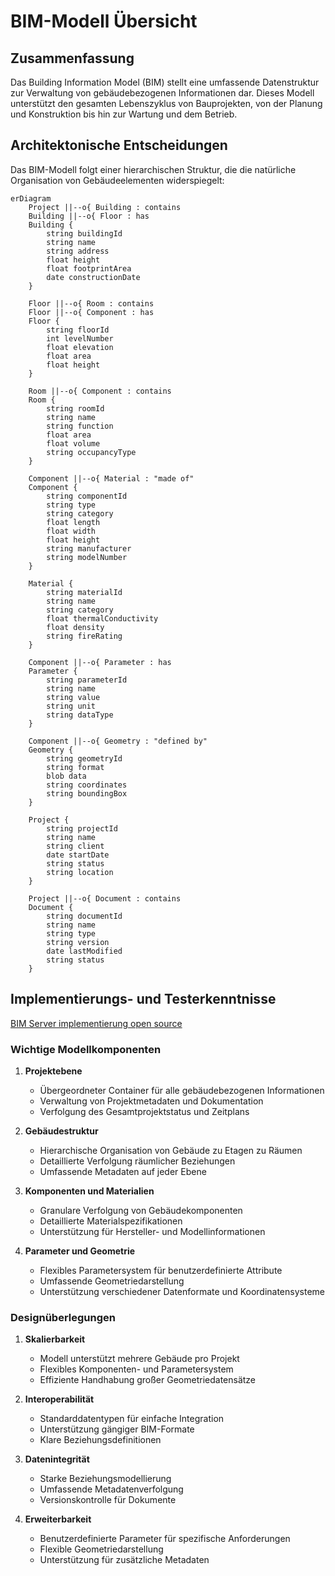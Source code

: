 # BIM-Modell Übersicht

## Zusammenfassung
Das Building Information Model (BIM) stellt eine umfassende Datenstruktur zur Verwaltung von gebäudebezogenen Informationen dar. Dieses Modell unterstützt den gesamten Lebenszyklus von Bauprojekten, von der Planung und Konstruktion bis hin zur Wartung und dem Betrieb.

## Architektonische Entscheidungen

Das BIM-Modell folgt einer hierarchischen Struktur, die die natürliche Organisation von Gebäudeelementen widerspiegelt:

```mermaid
erDiagram
    Project ||--o{ Building : contains
    Building ||--o{ Floor : has
    Building {
        string buildingId
        string name
        string address
        float height
        float footprintArea
        date constructionDate
    }
    
    Floor ||--o{ Room : contains
    Floor ||--o{ Component : has
    Floor {
        string floorId
        int levelNumber
        float elevation
        float area
        float height
    }
    
    Room ||--o{ Component : contains
    Room {
        string roomId
        string name
        string function
        float area
        float volume
        string occupancyType
    }
    
    Component ||--o{ Material : "made of"
    Component {
        string componentId
        string type
        string category
        float length
        float width
        float height
        string manufacturer
        string modelNumber
    }
    
    Material {
        string materialId
        string name
        string category
        float thermalConductivity
        float density
        string fireRating
    }
    
    Component ||--o{ Parameter : has
    Parameter {
        string parameterId
        string name
        string value
        string unit
        string dataType
    }
    
    Component ||--o{ Geometry : "defined by"
    Geometry {
        string geometryId
        string format
        blob data
        string coordinates
        string boundingBox
    }
    
    Project {
        string projectId
        string name
        string client
        date startDate
        string status
        string location
    }
    
    Project ||--o{ Document : contains
    Document {
        string documentId
        string name
        string type
        string version
        date lastModified
        string status
    }
```

## Implementierungs- und Testerkenntnisse

[BIM Server implementierung open source](https://github.com/opensourceBIM/BIMserver)

### Wichtige Modellkomponenten

1. **Projektebene**
    - Übergeordneter Container für alle gebäudebezogenen Informationen
    - Verwaltung von Projektmetadaten und Dokumentation
    - Verfolgung des Gesamtprojektstatus und Zeitplans

2. **Gebäudestruktur**
    - Hierarchische Organisation von Gebäude zu Etagen zu Räumen
    - Detaillierte Verfolgung räumlicher Beziehungen
    - Umfassende Metadaten auf jeder Ebene

3. **Komponenten und Materialien**
    - Granulare Verfolgung von Gebäudekomponenten
    - Detaillierte Materialspezifikationen
    - Unterstützung für Hersteller- und Modellinformationen

4. **Parameter und Geometrie**
    - Flexibles Parametersystem für benutzerdefinierte Attribute
    - Umfassende Geometriedarstellung
    - Unterstützung verschiedener Datenformate und Koordinatensysteme

### Designüberlegungen

1. **Skalierbarkeit**
    - Modell unterstützt mehrere Gebäude pro Projekt
    - Flexibles Komponenten- und Parametersystem
    - Effiziente Handhabung großer Geometriedatensätze

2. **Interoperabilität**
    - Standarddatentypen für einfache Integration
    - Unterstützung gängiger BIM-Formate
    - Klare Beziehungsdefinitionen

3. **Datenintegrität**
    - Starke Beziehungsmodellierung
    - Umfassende Metadatenverfolgung
    - Versionskontrolle für Dokumente

4. **Erweiterbarkeit**
    - Benutzerdefinierte Parameter für spezifische Anforderungen
    - Flexible Geometriedarstellung
    - Unterstützung für zusätzliche Metadaten
